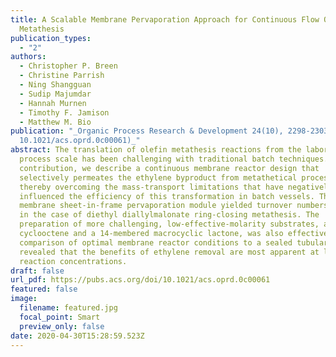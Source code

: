 ```yaml
---
title: A Scalable Membrane Pervaporation Approach for Continuous Flow Olefin
  Metathesis
publication_types:
  - "2"
authors:
  - Christopher P. Breen
  - Christine Parrish
  - Ning Shangguan
  - Sudip Majumdar
  - Hannah Murnen
  - Timothy F. Jamison
  - Matthew M. Bio
publication: "_Organic Process Research & Development 24(10), 2298-2303 (DOI:
  10.1021/acs.oprd.0c00061)_"
abstract: The translation of olefin metathesis reactions from the laboratory to
  process scale has been challenging with traditional batch techniques. In this
  contribution, we describe a continuous membrane reactor design that
  selectively permeates the ethylene byproduct from metathetical processes,
  thereby overcoming the mass-transport limitations that have negatively
  influenced the efficiency of this transformation in batch vessels. The
  membrane sheet-in-frame pervaporation module yielded turnover numbers of >7500
  in the case of diethyl diallylmalonate ring-closing metathesis. The
  preparation of more challenging, low-effective-molarity substrates, a
  cyclooctene and a 14-membered macrocyclic lactone, was also effective. A
  comparison of optimal membrane reactor conditions to a sealed tubular reactor
  revealed that the benefits of ethylene removal are most apparent at low
  reaction concentrations.
draft: false
url_pdf: https://pubs.acs.org/doi/10.1021/acs.oprd.0c00061
featured: false
image:
  filename: featured.jpg
  focal_point: Smart
  preview_only: false
date: 2020-04-30T15:28:59.523Z
---
```

